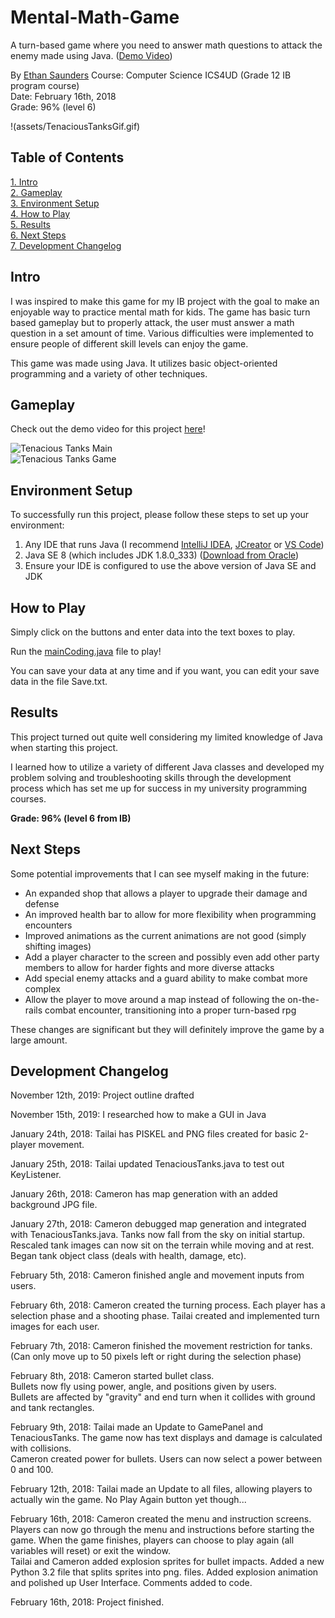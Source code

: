 # Mental-Math-Game
A turn-based game where you need to answer math questions to attack the enemy made using Java. ([Demo Video](https://youtu.be/iMbGX3d2MWY))

By [Ethan Saunders](https://github.com/esaundere) 
Course: Computer Science ICS4UD (Grade 12 IB program course)  
Date: February 16th, 2018  
Grade: 96% (level 6)

!(assets/TenaciousTanksGif.gif)  

## Table of Contents
[1. Intro](#Intro)  
[2. Gameplay](#Gameplay)  
[3. Environment Setup](#Environment-Setup)  
[4. How to Play](#How-to-Play)  
[5. Results](#Results)  
[6. Next Steps](#Next-Steps)  
[7. Development Changelog](#Development-Changelog)

## Intro

I was inspired to make this game for my IB project with the goal to make an enjoyable way to practice mental math for kids. The game has basic turn based gameplay but to properly attack, the user must answer a math question in a set amount of time. Various difficulties were implemented to ensure people of different skill levels can enjoy the game.

This game was made using Java. It utilizes basic object-oriented programming and a variety of other techniques.

## Gameplay

Check out the demo video for this project [here](https://youtu.be/iMbGX3d2MWY)!

![Tenacious Tanks Main](assets/TenaciousTanksMain.png)  
![Tenacious Tanks Game](assets/TenaciousTanksGame.png)

## Environment Setup

To successfully run this project, please follow these steps to set up your environment:

1. Any IDE that runs Java (I recommend [IntelliJ IDEA](https://www.jetbrains.com/idea/), [JCreator](https://www.deepcrazyworld.com/how-to-download-jcreator-pro/) or [VS Code](https://code.visualstudio.com/download))
2. Java SE 8 (which includes JDK 1.8.0_333) ([Download from Oracle](https://www.oracle.com/java/technologies/javase/javase8u211-later-archive-downloads.html))
3. Ensure your IDE is configured to use the above version of Java SE and JDK

## How to Play

Simply click on the buttons and enter data into the text boxes to play.

Run the [mainCoding.java](mainCoding.java) file to play!

You can save your data at any time and if you want, you can edit your save data in the file Save.txt.

## Results

This project turned out quite well considering my limited knowledge of Java when starting this project.

I learned how to utilize a variety of different Java classes and developed my problem solving and troubleshooting skills through the development process which has set me up for success in my university programming courses.

**Grade: 96% (level 6 from IB)**

## Next Steps
Some potential improvements that I can see myself making in the future:

- An expanded shop that allows a player to upgrade their damage and defense
- An improved health bar to allow for more flexibility when programming encounters
- Improved animations as the current animations are not good (simply shifting images)
- Add a player character to the screen and possibly even add other party members to allow for harder fights and more diverse attacks
- Add special enemy attacks and a guard ability to make combat more complex
- Allow the player to move around a map instead of following the on-the-rails combat encounter, transitioning into a proper turn-based rpg

These changes are significant but they will definitely improve the game by a large amount.

## Development Changelog
November 12th, 2019: Project outline drafted

November 15th, 2019: I researched how to make a GUI in Java

January 24th, 2018: Tailai has PISKEL and PNG files created for basic 2-player movement.

January 25th, 2018: Tailai updated TenaciousTanks.java to test out KeyListener.

January 26th, 2018: Cameron has map generation with an added background JPG file.

January 27th, 2018: Cameron debugged map generation and integrated with TenaciousTanks.java.
Tanks now fall from the sky on initial startup.
Rescaled tank images can now sit on the terrain while moving and at rest.
Began tank object class (deals with health, damage, etc).

February 5th, 2018: Cameron finished angle and movement inputs from users.

February 6th, 2018: Cameron created the turning process. Each player has a selection phase and a shooting phase.
Tailai created and implemented turn images for each user.

February 7th, 2018: Cameron finished the movement restriction for tanks. (Can only move up to 50 pixels left or right during the selection phase)

February 8th, 2018: Cameron started bullet class.  
Bullets now fly using power, angle, and positions given by users.  
Bullets are affected by "gravity" and end turn when it collides with ground and tank rectangles.

February 9th, 2018: Tailai made an Update to GamePanel and TenaciousTanks. The game now has text displays and damage is calculated with collisions.  
Cameron created power for bullets. Users can now select a power between 0 and 100.

February 12th, 2018: Tailai made an Update to all files, allowing players to actually win the game. No Play Again button yet though...

February 16th, 2018: Cameron created the menu and instruction screens. Players can now go through the menu and instructions before starting the game. When the game finishes, players can choose to play again (all variables will reset) or exit the window.  
Tailai and Cameron added explosion sprites for bullet impacts. Added a new Python 3.2 file that splits sprites into png. files. Added explosion animation and polished up User Interface. Comments added to code.

February 16th, 2018: Project finished.
